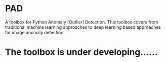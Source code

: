 # PAD
A toolbox for Python Anomaly [Outlier] Detection. This toolbox covers from traditional machine learning approaches to deep learning based approaches for image anomaly detection.
# The toolbox is under developing......
